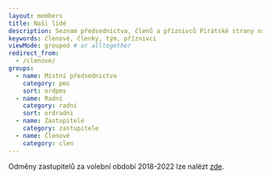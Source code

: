 ```yaml
---
layout: members
title: Naši lidé
description: Seznam předsednictva, členů a příznivců Pirátské strany na Praze 11.
keywords: členové, členky, tým, příznivci
viewMode: grouped # or alltogether
redirect_from:
  - /clenove/
groups:
  - name: Místní předsednictvo
    category: pms
    sort: ordpms
  - name: Radní
    category: radni
    sort: ordradni
  - name: Zastupitelé
    category: zastupitele
  - name: Členové
    category: clen
---
```


Odměny zastupitelů za volební období 2018-2022 lze nalézt [zde](https://praha4.pirati.cz/odmeny/).
